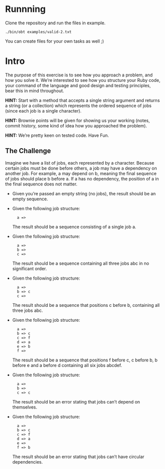 # Runnning
Clone the repository and run the files in example.

	./bin/obt examples/valid-2.txt

You can create files for your own tasks as well ;)

# Intro
The purpose of this exercise is to see how you approach a problem, and how you solve it. We’re interested to see how you structure your Ruby code, your command of the language and good design and testing principles, bear this in mind throughout.

**HINT:** Start with a method that accepts a single string argument and returns a string (or a collection) which represents the ordered sequence of jobs (since each job is a single character).

**HINT:** Brownie points will be given for showing us your working (notes, commit history, some kind of idea how you approached the problem).

**HINT:** We’re pretty keen on tested code. Have Fun.

## The Challenge

Imagine we have a list of jobs, each represented by a character. Because certain jobs must be done before others, a job may have a dependency on another job. For example, a may depend on b, meaning the final sequence of jobs should place b before a. If a has no dependency, the position of a in the final sequence does not matter.

- Given you’re passed an empty string (no jobs), the result should be an empty sequence.
- Given the following job structure:

		a =>

	The result should be a sequence consisting of a single job a.

- Given the following job structure:

		a => 
		b => 
		c =>

	The result should be a sequence containing all three jobs abc in no significant order.

- Given the following job structure:

		a =>
		b => c 
		c =>

	The result should be a sequence that positions c before b, containing all three jobs abc.

- Given the following job structure:

		a =>
		b => c 
		c => f 
		d => a 
		e => b 
		f =>

	The result should be a sequence that positions f before c, c before b, b before e and a before d containing all six jobs abcdef.

- Given the following job structure:

		a =>
		b =>
		c => c

	The result should be an error stating that jobs can’t depend on themselves.

- Given the following job structure:

		a =>
		b => c 
		c => f 
		d => a 
		e =>
		f => b

	The result should be an error stating that jobs can’t have circular dependencies.
